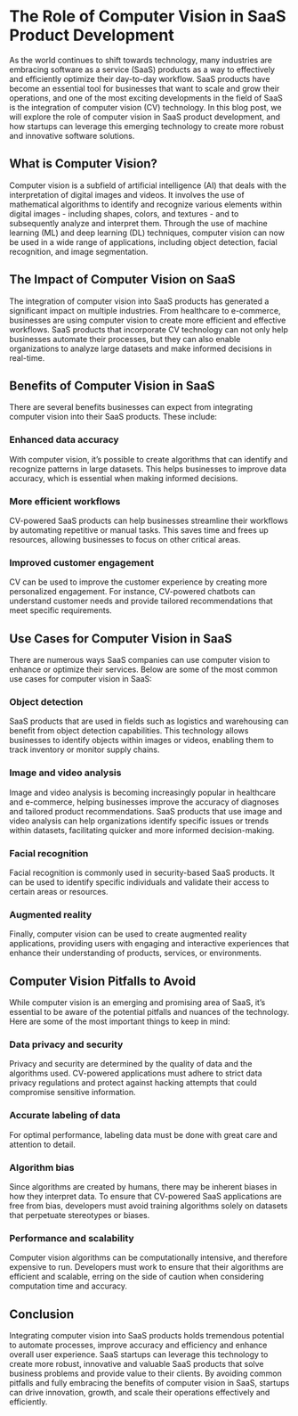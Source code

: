 # The Role of Computer Vision in SaaS Product Development

As the world continues to shift towards technology, many industries are embracing software as a service (SaaS) products as a way to effectively and efficiently optimize their day-to-day workflow. SaaS products have become an essential tool for businesses that want to scale and grow their operations, and one of the most exciting developments in the field of SaaS is the integration of computer vision (CV) technology. In this blog post, we will explore the role of computer vision in SaaS product development, and how startups can leverage this emerging technology to create more robust and innovative software solutions.

## What is Computer Vision?

Computer vision is a subfield of artificial intelligence (AI) that deals with the interpretation of digital images and videos. It involves the use of mathematical algorithms to identify and recognize various elements within digital images - including shapes, colors, and textures - and to subsequently analyze and interpret them. Through the use of machine learning (ML) and deep learning (DL) techniques, computer vision can now be used in a wide range of applications, including object detection, facial recognition, and image segmentation.

## The Impact of Computer Vision on SaaS

The integration of computer vision into SaaS products has generated a significant impact on multiple industries. From healthcare to e-commerce, businesses are using computer vision to create more efficient and effective workflows. SaaS products that incorporate CV technology can not only help businesses automate their processes, but they can also enable organizations to analyze large datasets and make informed decisions in real-time.

## Benefits of Computer Vision in SaaS

There are several benefits businesses can expect from integrating computer vision into their SaaS products. These include:

### Enhanced data accuracy 

With computer vision, it’s possible to create algorithms that can identify and recognize patterns in large datasets. This helps businesses to improve data accuracy, which is essential when making informed decisions.

### More efficient workflows 

CV-powered SaaS products can help businesses streamline their workflows by automating repetitive or manual tasks. This saves time and frees up resources, allowing businesses to focus on other critical areas.

### Improved customer engagement 

CV can be used to improve the customer experience by creating more personalized engagement. For instance, CV-powered chatbots can understand customer needs and provide tailored recommendations that meet specific requirements.

## Use Cases for Computer Vision in SaaS

There are numerous ways SaaS companies can use computer vision to enhance or optimize their services. Below are some of the most common use cases for computer vision in SaaS:

### Object detection

SaaS products that are used in fields such as logistics and warehousing can benefit from object detection capabilities. This technology allows businesses to identify objects within images or videos, enabling them to track inventory or monitor supply chains.

### Image and video analysis

Image and video analysis is becoming increasingly popular in healthcare and e-commerce, helping businesses improve the accuracy of diagnoses and tailored product recommendations. SaaS products that use image and video analysis can help organizations identify specific issues or trends within datasets, facilitating quicker and more informed decision-making.

### Facial recognition 

Facial recognition is commonly used in security-based SaaS products. It can be used to identify specific individuals and validate their access to certain areas or resources.

### Augmented reality 

Finally, computer vision can be used to create augmented reality applications, providing users with engaging and interactive experiences that enhance their understanding of products, services, or environments.

## Computer Vision Pitfalls to Avoid

While computer vision is an emerging and promising area of SaaS, it’s essential to be aware of the potential pitfalls and nuances of the technology. Here are some of the most important things to keep in mind:

### Data privacy and security 

Privacy and security are determined by the quality of data and the algorithms used. CV-powered applications must adhere to strict data privacy regulations and protect against hacking attempts that could compromise sensitive information.

### Accurate labeling of data

For optimal performance, labeling data must be done with great care and attention to detail.

### Algorithm bias 

Since algorithms are created by humans, there may be inherent biases in how they interpret data. To ensure that CV-powered SaaS applications are free from bias, developers must avoid training algorithms solely on datasets that perpetuate stereotypes or biases.

### Performance and scalability 

Computer vision algorithms can be computationally intensive, and therefore expensive to run. Developers must work to ensure that their algorithms are efficient and scalable, erring on the side of caution when considering computation time and accuracy.

## Conclusion

Integrating computer vision into SaaS products holds tremendous potential to automate processes, improve accuracy and efficiency and enhance overall user experience. SaaS startups can leverage this technology to create more robust, innovative and valuable SaaS products that solve business problems and provide value to their clients. By avoiding common pitfalls and fully embracing the benefits of computer vision in SaaS, startups can drive innovation, growth, and scale their operations effectively and efficiently.